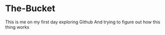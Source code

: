 # The-Bucket
This is me on my first day exploring Github
And trying to figure out how this thing works
